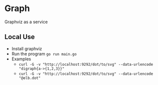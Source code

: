 # Graph
Graphviz as a service

## Local Use
* Install graphviz
* Run the program `go run main.go`
* Examples
  * `curl -G -v "http://localhost:9292/dot/to/svg" --data-urlencode "digraph{a->{1,2,3}}"`
  * `curl -G -v "http://localhost:9292/dot/to/svg" --data-urlencode "@elb.dot"`
